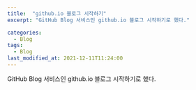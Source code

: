 ```yaml
---
title:  "github.io 블로그 시작하기"
excerpt: "GitHub Blog 서비스인 github.io 블로그 시작하기로 했다."

categories:
  - Blog
tags:
  - Blog
last_modified_at: 2021-12-11T11:24:00
---
```


GitHub Blog 서비스인 github.io 블로그 시작하기로 했다.
